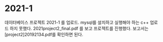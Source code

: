 # 2021-1

데이터베이스 프로젝트 2021-1 를 업로드.
mysql를 설치하고 실행해야 하는 c++  업로드 하지 못했다.
2021project2_final.pdf 를 보고 프로젝트를 진행했다. 
보고서는 [project2]20192134.pdf를 확인하면 된다.
